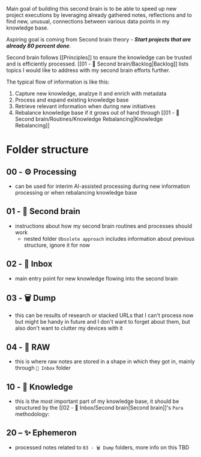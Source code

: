 Main goal of building this second brain is to be able to speed up new project executions by leveraging already gathered notes, reflections and to find new, unusual, connections between various data points in my knowledge base.

Aspiring goal is coming from Second brain theory - **_Start projects that are already 80 percent done_**.

Second brain follows [[Principles]] to ensure the knowledge can be trusted and is efficiently processed. [[01 - 🤖 Second brain/Backlog|Backlog]] lists topics I would like to address with my second brain efforts further.

The typical flow of information is like this:
1. Capture new knowledge, analzye it and enrich with metadata 
2. Process and expand existing knowledge base
3. Retrieve relevant information when during new initiatives
4. Rebalance knowledge base if it grows out of hand through [[01 - 🤖 Second brain/Routines/Knowledge Rebalancing|Knowledge Rebalancing]]

# Folder structure
## 00 - ⚙️ Processing
- can be used for interim AI-assisted processing during new information processing or when rebalancing knowledge base
## 01 - 🤖 Second brain
- instructions about how my second brain routines and processes should work
	- nested folder `Obsolete approach` includes information about previous structure, ignore it for now
## 02 - 📩 Inbox
- main entry point for new knowledge flowing into the second brain
## 03 - 🗑️ Dump
- this can be results of research or stacked URLs that I can't process now but might be handy in future and I don't want to forget about them, but also don't want to clutter my devices with it
## 04 - 💽 RAW
- this is where raw notes are stored in a shape in which they got in, mainly through `📩 Inbox` folder
## 10 - 🧠 Knowledge
- this is the most important part of my knowledge base, it should be structured by the [[02 - 📩 Inbox/Second brain|Second brain]]'s `Para` methodology:
## 20 – ✨ Ephemeron
- processed notes related to `03 - 🗑️ Dump` folders, more info on this TBD
